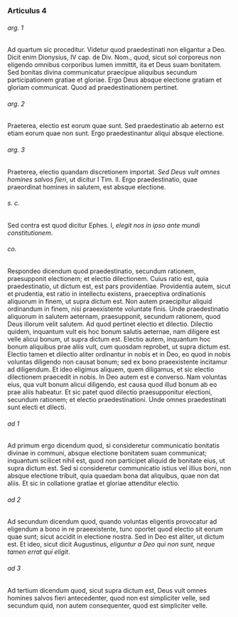 ### Articulus 4

###### arg. 1
Ad quartum sic proceditur. Videtur quod praedestinati non eligantur a Deo. Dicit enim Dionysius, IV cap. de Div. Nom., quod, sicut sol corporeus non eligendo omnibus corporibus lumen immittit, ita et Deus suam bonitatem. Sed bonitas divina communicatur praecipue aliquibus secundum participationem gratiae et gloriae. Ergo Deus absque electione gratiam et gloriam communicat. Quod ad praedestinationem pertinet.

###### arg. 2
Praeterea, electio est eorum quae sunt. Sed praedestinatio ab aeterno est etiam eorum quae non sunt. Ergo praedestinantur aliqui absque electione.

###### arg. 3
Praeterea, electio quandam discretionem importat. *Sed Deus vult omnes homines salvos fieri*, ut dicitur I Tim. II. Ergo praedestinatio, quae praeordinat homines in salutem, est absque electione.

###### s. c.
Sed contra est quod dicitur Ephes. I, *elegit nos in ipso ante mundi constitutionem*.

###### co.
Respondeo dicendum quod praedestinatio, secundum rationem, praesupponit electionem; et electio dilectionem. Cuius ratio est, quia praedestinatio, ut dictum est, est pars providentiae. Providentia autem, sicut et prudentia, est ratio in intellectu existens, praeceptiva ordinationis aliquorum in finem, ut supra dictum est. Non autem praecipitur aliquid ordinandum in finem, nisi praeexistente voluntate finis. Unde praedestinatio aliquorum in salutem aeternam, praesupponit, secundum rationem, quod Deus illorum velit salutem. Ad quod pertinet electio et dilectio. Dilectio quidem, inquantum vult eis hoc bonum salutis aeternae, nam diligere est velle alicui bonum, ut supra dictum est. Electio autem, inquantum hoc bonum aliquibus prae aliis vult, cum quosdam reprobet, ut supra dictum est. Electio tamen et dilectio aliter ordinantur in nobis et in Deo, eo quod in nobis voluntas diligendo non causat bonum; sed ex bono praeexistente incitamur ad diligendum. Et ideo eligimus aliquem, quem diligamus, et sic electio dilectionem praecedit in nobis. In Deo autem est e converso. Nam voluntas eius, qua vult bonum alicui diligendo, est causa quod illud bonum ab eo prae aliis habeatur. Et sic patet quod dilectio praesupponitur electioni, secundum rationem; et electio praedestinationi. Unde omnes praedestinati sunt electi et dilecti.

###### ad 1
Ad primum ergo dicendum quod, si consideretur communicatio bonitatis divinae in communi, absque electione bonitatem suam communicat; inquantum scilicet nihil est, quod non participet aliquid de bonitate eius, ut supra dictum est. Sed si consideretur communicatio istius vel illius boni, non absque electione tribuit, quia quaedam bona dat aliquibus, quae non dat aliis. Et sic in collatione gratiae et gloriae attenditur electio.

###### ad 2
Ad secundum dicendum quod, quando voluntas eligentis provocatur ad eligendum a bono in re praeexistente, tunc oportet quod electio sit eorum quae sunt; sicut accidit in electione nostra. Sed in Deo est aliter, ut dictum est. Et ideo, sicut dicit Augustinus, *eliguntur a Deo qui non sunt, neque tamen errat qui eligit*.

###### ad 3
Ad tertium dicendum quod, sicut supra dictum est, Deus vult omnes homines salvos fieri antecedenter, quod non est simpliciter velle, sed secundum quid, non autem consequenter, quod est simpliciter velle.

